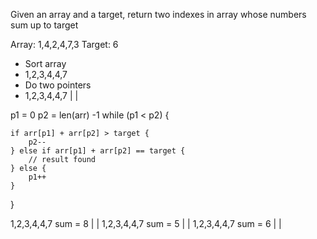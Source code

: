 Given an array and a target, return two indexes in array whose numbers sum up to target

Array: 1,4,2,4,7,3
Target: 6

- Sort array
- 1,2,3,4,4,7
- Do two pointers
- 1,2,3,4,4,7
  |         |

p1 = 0 
p2 = len(arr) -1
while (p1 < p2) {

    if arr[p1] + arr[p2] > target {
        p2--
    } else if arr[p1] + arr[p2] == target {
        // result found
    } else {
        p1++
    }
} 

1,2,3,4,4,7     sum = 8
|         |
1,2,3,4,4,7     sum = 5
|       |
1,2,3,4,4,7     sum = 6
  |     |